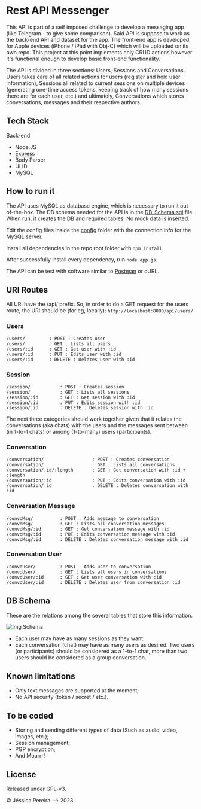
# Rest API Messenger
This API is part of a self imposed challenge to develop a messaging app (like Telegram - to give some comparison). Said API is suppose to work as the back-end API and dataset for the app. The front-end app is developed for Apple devices (iPhone / iPad with Obj-C) which will be uploaded on its own repo. This project at this point implements only CRUD actions however it's functional enough to develop basic front-end functionality.

The API is divided in three sections: Users, Sessions and Conversations. Users takes care of all related actions for users (register and hold user information), Sessions all related to current sessions on multiple devices (generating one-time access tokens, keeping track of how many sessions there are for each user, etc.) and ultimately, Conversations which stores conversations, messages and their respective authors.


## Tech Stack

Back-end

- Node.JS
- [Express](https://github.com/expressjs/express)
- Body Parser
- ULID
- MySQL

## How to run it

The API uses MySQL as database engine, which is necessary to run it out-of-the-box. The DB schema needed for the API is in the [DB-Schema.sql](DB-Schema.sql) file. When run, it creates the DB and required tables. No mock data is inserted.

Edit the config files inside the [config](config/) folder with the connection info for the MySQL server.

Install all dependencies in the repo root folder with ```npm install```.

After successfully install every dependency, run ```node app.js```.

The API can be test with software similar to [Postman](https://www.postman.com/) or cURL.

## URI Routes

All URI have the /api/ prefix. So, in order to do a GET request for the users route, the URI should be (for eg, locally): ```http://localhost:8080/api/users/```

### Users
```
/users/			: POST : Creates user
/users/			: GET : Lists all users
/users/:id		: GET : Get user with :id
/users/:id		: PUT : Edits user with :id
/users/:id		: DELETE : Deletes user with :id
```

### Session
```
/session/			: POST : Creates session
/session/			: GET : Lists all sessions
/session/:id		: GET : Get session with :id
/session/:id		: PUT : Edits session with :id
/session/:id		: DELETE : Deletes session with :id
```

The next three categories should work together given that it relates the conversations (aka chats) with the users and the messages sent between (in 1-to-1 chats) or among (1-to-many) users (participants).

### Conversation
```
/conversation/					: POST : Creates conversation
/conversation/					: GET : Lists all conversations
/conversation/:id/:length		: GET : Get conversation with :id + :length
/conversation/:id				: PUT : Edits conversation with :id
/conversation/:id				: DELETE : Deletes conversation with :id
```

### Conversation Message
```
/convoMsg/			: POST : Adds message to conversation
/convoMsg/			: GET : Lists all conversation messages
/convoMsg/:id		: GET : Get conversation message with :id
/convoMsg/:id		: PUT : Edits conversation message with :id
/convoMsg/:id		: DELETE : Deletes conversation message with :id
```

### Conversation User
```
/convoUser/			: POST : Adds user to conversation
/convoUser/			: GET : Lists all users in conversations
/convoUser/:id		: GET : Get user conversation with :id
/convoUser/:id		: DELETE : Deletes user from conversation :id
```

## DB Schema

These are the relations among the several tables that store this information.

![Img Schema](https://github.com/psiico/Rest-API-Messenger/blob/master/DB-Relations.jpeg?raw=true)

- Each user may have as many sessions as they want.
- Each conversation (chat) may have as many users as desired. Two users (or participants) should be considered as a 1-to-1 chat, more than two users should be considered as a group conversation.


## Known limitations

- Only text messages are supported at the moment;
- No API security (token / secret / etc.).


## To be coded

- Storing and sending different types of data (Such as audio, video, images, etc.);
- Session management;
- PGP encryption;
- And Moarrr!

## License
Released under GPL-v3.

© Jéssica Pereira —> 2023
